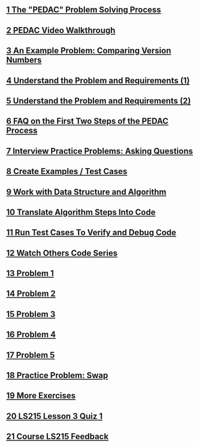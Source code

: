 ## [1	The "PEDAC" Problem Solving Process	](https://launchschool.com/lessons/28467827/assignments/b9dbce8b)
## [2	PEDAC Video Walkthrough	]()
## [3	An Example Problem: Comparing Version Numbers	]()
## [4	Understand the Problem and Requirements (1)	]()
## [5	Understand the Problem and Requirements (2)	]()
## [6	FAQ on the First Two Steps of the PEDAC Process	]()
## [7	Interview Practice Problems: Asking Questions	]()
## [8	Create Examples / Test Cases	]()
## [9	Work with Data Structure and Algorithm	]()
## [10	Translate Algorithm Steps Into Code	]()
## [11	Run Test Cases To Verify and Debug Code	]()
## [12	Watch Others Code Series	]()
## [13	Problem 1	]()
## [14	Problem 2	]()
## [15	Problem 3	]()
## [16	Problem 4	]()
## [17	Problem 5	]()
## [18	Practice Problem: Swap	]()
## [19	More Exercises	]()
## [20	LS215 Lesson 3 Quiz 1	]()
## [21	Course LS215 Feedback]()
## []()
